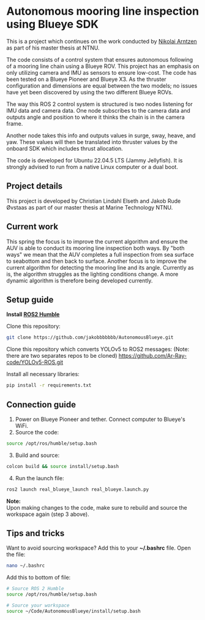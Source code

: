 # Autonomous mooring line inspection using Blueye SDK
This is a project which continues on the work conducted by [Nikolai Arntzen](https://github.com/Nikolaiarn) as part of his master thesis at NTNU.

The code consists of a control system that ensures autonomous following of a mooring line chain using a Blueye ROV. This project has an emphasis on only utilizing camera and IMU as sensors to ensure low-cost. The code has been tested on a Blueye Pioneer and Blueye X3. As the thruster configuration and dimensions are equal between the two models; no issues have yet been discovered by using the two different Blueye ROVs.

The way this ROS 2 control system is structured is two nodes listening for IMU data and camera data. One node subscribes to the camera data and outputs angle and position to where it thinks the chain is in the camera frame. 

Another node takes this info and outputs values in surge, sway, heave, and yaw. These values will then be translated into thruster values by the onboard SDK which includes thrust allocation. 

The code is developed for Ubuntu 22.04.5 LTS (Jammy Jellyfish). It is strongly advised to run from a native Linux computer or a dual boot. 

## Project details
This project is developed by Christian Lindahl Elseth and Jakob Rude Øvstaas as part of our master thesis at Marine Technology NTNU.

## Current work
This spring the focus is to improve the current algorithm and ensure the AUV is able to conduct its mooring line inspection both ways. By "both ways" we mean that the AUV completes a full inspection from sea surface to seabottom and then back to surface. Another focus is to improve the current algorithm for detecting the mooring line and its angle. Currently as is, the algorithm struggles as the lighting conditions change. A more dynamic algorithm is therefore being developed currently.

## Setup guide
**Install [ROS2 Humble](https://docs.ros.org/en/humble/Installation/Ubuntu-Install-Debs.html)**

Clone this repository:
```sh
git clone https://github.com/jakobbbbbbb/AutonomousBlueye.git
```

Clone this repository which converts YOLOv5 to ROS2 messages: (Note: there are two separates repos to be cloned)
https://github.com/Ar-Ray-code/YOLOv5-ROS.git

Install all necessary libraries:
```sh
pip install -r requirements.txt
```
## Connection guide
1. Power on Blueye Pioneer and tether. Connect computer to Blueye's WiFi.
2. Source the code:
```sh
source /opt/ros/humble/setup.bash
```
3. Build and source:
```sh
colcon build && source install/setup.bash
```
4. Run the launch file:
```sh
ros2 launch real_blueye_launch real_blueye.launch.py
```

**Note:**  
Upon making changes to the code, make sure to rebuild and source the workspace again (step 3 above).

## Tips and tricks
Want to avoid sourcing workspace? Add this to your **~/.bashrc** file.
Open the file:
```sh
nano ~/.bashrc
```
Add this to bottom of file:
```sh
# Source ROS 2 Humble
source /opt/ros/humble/setup.bash

# Source your workspace
source ~/Code/AutonomousBlueye/install/setup.bash
```